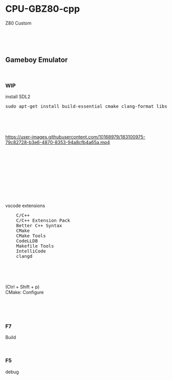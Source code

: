 # CPU-GBZ80-cpp
Z80 Custom

<br><br><br>

## Gameboy Emulator

<br>

### WIP

install SDL2

<pre>
sudo apt-get install build-essential cmake clang-format libsdl2-dev libsdl2-image-dev libsdl2-mixer-dev libsdl2-net-dev libsdl2-ttf-dev
</pre>

<br><br><br>

https://user-images.githubusercontent.com/10168979/183100975-79c82728-b3e6-4870-8353-94a8cfb4a65a.mp4






<br><br><br><br><br><br>
<br><br><br>

vscode extensions

<pre>
    C/C++
    C/C++ Extension Pack
    Better C++ Syntax
    CMake
    CMake Tools
    CodeLLDB
    Makefile Tools
    IntelliCode
    clangd
</pre>

<br><br><br>

(Ctrl + Shift + p)  
CMake: Configure

<br><br><br>

### F7

Build

<br>

### F5

debug

<br><br><br>

